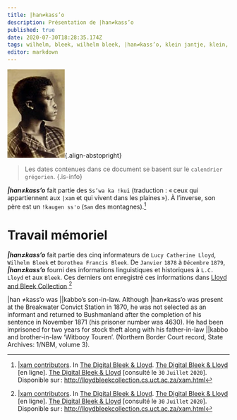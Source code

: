 ```yaml
---
title: |han≠kass’o
description: Présentation de |han≠kass’o
published: true
date: 2020-07-30T18:28:35.174Z
tags: wilhelm, bleek, wilhelm bleek, |han≠kass’o, klein jantje, klein, jantje, ss’wa ka !kui, flat bushman, bushman, bochiman, san, |xam, !kaugen ss'o, ||kabbo, petit fils de ||kabbo
editor: markdown
---
```


![a!kunta-alias-klaas-stoffel_public-domain.jpg](/images/personnalite/kemit/a!kunta/a!kunta-alias-klaas-stoffel_public-domain.jpg){.align-abstopright}

> Les dates contenues dans ce document se basent sur le `calendrier grégorien`.
{.is-info}

***|han≠kass’o*** fait partie des `Ss’wa ka !kui` (traduction : « ceux qui appartiennent aux `|xam` et qui vivent dans les plaines »). À l’inverse, son père est un `!kaugen ss'o` (`San` des montagnes).[^1]

# Travail mémoriel

***|han≠kass’o*** fait partie des cinq informateurs de `Lucy Catherine Lloyd`, `Wilhelm Bleek` et `Dorothea Francis Bleek`. De `Janvier` `1878` à `Décembre` `1879`, ***|han≠kass’o*** fourni des informations linguistiques et historiques à `L.C. Lloyd` et aux `Bleek`. Ces derniers ont enregistré ces informations dans [Lloyd and Bleek Collection](http://lloydbleekcollection.cs.uct.ac.za).[^1]

|han ≠kass’o was ||kabbo’s son-in-law. Although |han≠kass’o was present at the Breakwater Convict Station in 1870, he was not selected as an informant and returned to Bushmanland after the completion of his sentence in November 1871 (his prisoner number was 4630). He had been imprisoned for two years for stock theft along with his father-in-law ||kabbo and brother-in-law ‘Witbooy Touren’. (Northern Border Court record, State Archives: 1/NBM, volume 3).

[^1]: [|xam contributors](http://lloydbleekcollection.cs.uct.ac.za/xam.html). In [The Digital Bleek & Lloyd](http://lloydbleekcollection.cs.uct.ac.za). [The Digital Bleek & Lloyd](http://lloydbleekcollection.cs.uct.ac.za) [en ligne]. [The Digital Bleek & Lloyd](http://lloydbleekcollection.cs.uct.ac.za) [consulté le `30` `Juillet` `2020`]. Disponible sur : http://lloydbleekcollection.cs.uct.ac.za/xam.html